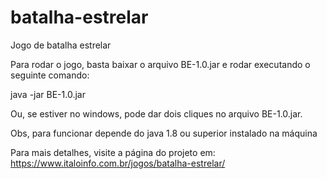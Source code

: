 # batalha-estrelar
Jogo de batalha estrelar

Para rodar o jogo, basta baixar o arquivo BE-1.0.jar e rodar executando o seguinte comando:

java -jar BE-1.0.jar

Ou, se estiver no windows, pode dar dois cliques no arquivo BE-1.0.jar.

Obs, para funcionar depende do java 1.8 ou superior instalado na máquina

Para mais detalhes, visite a página do projeto em: https://www.italoinfo.com.br/jogos/batalha-estrelar/
